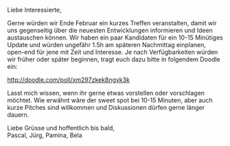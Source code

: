 Liebe Interessierte,

Gerne würden wir Ende Februar ein kurzes Treffen veranstalten, damit wir uns gegenseitig über die neuesten Entwicklungen informieren und Ideen austauschen können.
Wir haben ein paar Kandidaten für ein 10-15 Minütiges Update und würden ungefähr 1.5h am späteren Nachmittag einplanen, open-end für jene mit Zeit und Interesse.
Je nach Verfügbarkeiten würden wir früher oder später beginnen, tragt euch dazu bitte in folgendem Doodle ein:

http://doodle.com/poll/xm297zkek8ngvk3k

Lasst mich wissen, wenn ihr gerne etwas vorstellen oder vorschlagen möchtet.
Wie erwähnt wäre der sweet spot bei 10-15 Minuten, aber auch kurze Pitches sind willkommen und Diskussionen dürfen gerne länger dauern.

Liebe Grüsse und hoffentlich bis bald,  
Pascal, Jürg, Pamina, Bela
